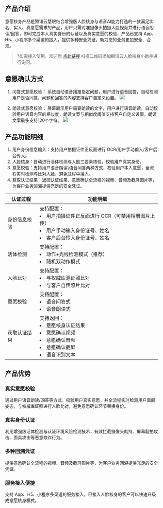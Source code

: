## 产品介绍
意愿核身产品是腾讯云慧眼结合增强版人脸核身与语音AI能力打造的一款满足实名、实人、真意愿需求的产品，用户只需对准摄像头拍摄人脸视频并进行语音朗读/回答，即可完成本人真实身份的认证以及真实意愿的校验，产品已支持 App、H5、小程序多个渠道的接入，提供多种安全凭证，助力您的业务更加安全、合规。
>?如需接入使用，欢迎您 [点此链接](https://cloud.tencent.com/document/product/1007/56130) 扫描二维码添加腾讯云人脸核身小助手进行询问。

## 意愿确认方式
1. 问答式意愿校验：
系统自动语音播报指定问题，用户进行语音回答，自动检测用户是否同意，问题和回答的内容支持客户自定义设置。
![](https://qcloudimg.tencent-cloud.cn/raw/c8fe8720523d49050114374ab5b0b3f6.png)

2. 朗读式意愿校验：
屏幕展示用户需要朗读的文字，用户进行语音朗读，自动校验用户语音内容的相似度，朗读文案与相似度阈值支持客户自定义设置，朗读文案最多支持120个字符。
![](https://qcloudimg.tencent-cloud.cn/raw/a55f55b60ff4caf8263309197e08e8ce.png)

## 产品功能明细
1. 用户身份信息输入：支持用户拍摄证件正反面进行 OCR/用户手动输入/客户后台传入。
2. 人脸核身：自动进行活体检测与人脸三要素核验，校验用户真实身份。
3. 意愿校验：支持用户语音朗读\语音问答两种方式，校验用户本人意愿，全流程实时检测与比对人脸，避免过程中换人。
4. 获取认证结果：返回认证结果、意愿确认全流程的视频、音频及截屏图片等，为客户业务回溯提供充足的安全凭证。

| 认证过程 | 功能明细 | 
|---------|---------|
| 身份信息校验	| 支持配置：<li>用户拍摄证件正反面进行 OCR（可禁用相册图片上传）<li>用户手动输入身份证号、姓名<li>客户后台传入身份证号、姓名| 
|活体检测	|支持配置：<li>动作+光线检测模式（推荐）<li>随机双动作模式|
|人脸比对	|支持配置：<li>与权威库源证照比对<li>与客户自传照片比对|
|意愿校验	|支持配置：<li>语音问答式<li>语音朗读式|
|获取认证结果	|支持返回：<li>意愿核身认证结果<li>意愿确认视频<li>意愿确认音频<li>意愿确认截屏<li>语音识别文本|

## 产品优势
### 真实意愿校验
通过用户语音朗读/回答等方式，校验用户真实意愿，并全流程实时检测用户面部姿态，与权威库证照进行人脸比对，避免意愿确认环节替换身份。
### 真实身份认证
利用增强级活体检测与认证环境风险检测技术，有效拦截摄像头劫持、屏幕翻拍攻击、面具攻击等恶意欺诈行为。
### 多种回溯凭证
提供意愿确认全流程的视频、音频及截屏图片等，为客户业务回溯提供充足的安全凭证。
### 服务接入便捷
支持 App、H5、小程序多渠道的服务接入，已接入人脸核身的客户可以快速升级成意愿核身模式。

